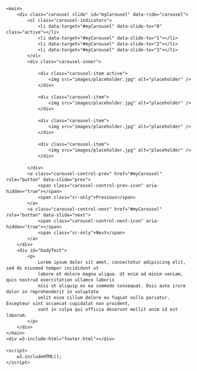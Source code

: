 <!DOCTYPE html>

<style>
    #myCarousel, .carousel-inner {
        width: auto;
        height: 600px;
        margin: 100px auto;
        border-radius: 10px;
    }
</style>

<html lang="en" xmlns="http://www.w3.org/1999/xhtml">
<head>
    <meta charset="utf-8" />
    <link rel="stylesheet" href="css/styles.css">
    <link rel="stylesheet" href="https://stackpath.bootstrapcdn.com/bootstrap/4.4.1/css/bootstrap.min.css" integrity="sha384-Vkoo8x4CGsO3+Hhxv8T/Q5PaXtkKtu6ug5TOeNV6gBiFeWPGFN9MuhOf23Q9Ifjh" crossorigin="anonymous">
    <script src="https://ajax.googleapis.com/ajax/libs/jquery/3.4.1/jquery.min.js"></script>
    <script src="https://cdn.jsdelivr.net/npm/popper.js@1.16.0/dist/umd/popper.min.js" integrity="sha384-Q6E9RHvbIyZFJoft+2mJbHaEWldlvI9IOYy5n3zV9zzTtmI3UksdQRVvoxMfooAo" crossorigin="anonymous"></script>
    <script src="https://stackpath.bootstrapcdn.com/bootstrap/4.4.1/js/bootstrap.min.js" integrity="sha384-wfSDF2E50Y2D1uUdj0O3uMBJnjuUD4Ih7YwaYd1iqfktj0Uod8GCExl3Og8ifwB6" crossorigin="anonymous"></script>
    <script src="https://www.w3schools.com/lib/w3.js"></script>
    <link rel="stylesheet" href="https://maxcdn.bootstrapcdn.com/font-awesome/4.2.0/css/font-awesome.min.css">
    <link href="https://fonts.googleapis.com/css?family=Montserrat:700&display=swap" rel="stylesheet">
    <title>Home</title>
</head>


<body>
    <div w3-include-html="header.html"></div>

    <main>
        <div class="carousel slide" id="myCarousel" data-ride="carousel">
            <ol class="carousel-indicators">
                <li data-target="#myCarousel" data-slide-to="0" class="active"></li>
                <li data-target="#myCarousel" data-slide-to="1"></li>
                <li data-target="#myCarousel" data-slide-to="2"></li>
                <li data-target="#myCarousel" data-slide-to="3"></li>
            </ol>
            <div class="carousel-inner">

                <div class="carousel-item active">
                    <img src="images/placeholder.jpg" alt="placeholder" />
                </div>

                <div class="carousel-item">
                    <img src="images/placeholder.jpg" alt="placeholder" />
                </div>

                <div class="carousel-item">
                    <img src="images/placeholder.jpg" alt="placeholder" />
                </div>

                <div class="carousel-item">
                    <img src="images/placeholder.jpg" alt="placeholder" />
                </div>

            </div>
            <a class="carousel-control-prev" href="#myCarousel" role="button" data-slide="prev">
                <span class="carousel-control-prev-icon" aria-hidden="true"></span>
                <span class="sr-only">Previous</span>
            </a>
            <a class="carousel-control-next" href="#myCarousel" role="button" data-slide="next">
                <span class="carousel-control-next-icon" aria-hidden="true"></span>
                <span class="sr-only">Next</span>
            </a>
        </div>
        <div id="bodyText">
            <p>
                Lorem ipsum dolor sit amet, consectetur adipiscing elit, sed do eiusmod tempor incididunt ut
                labore et dolore magna aliqua. Ut enim ad minim veniam, quis nostrud exercitation ullamco laboris
                nisi ut aliquip ex ea commodo consequat. Duis aute irure dolor in reprehenderit in voluptate
                velit esse cillum dolore eu fugiat nulla pariatur. Excepteur sint occaecat cupidatat non proident,
                sunt in culpa qui officia deserunt mollit anim id est laborum.
            </p>
        </div>
    </main>
    <div w3-include-html="footer.html"></div>

    <script>
        w3.includeHTML();
    </script>
</body>
</html>
